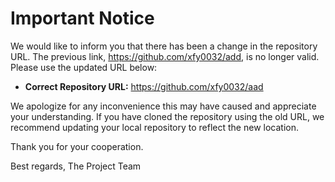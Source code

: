 # Important Notice

We would like to inform you that there has been a change in the repository URL. The previous link, https://github.com/xfy0032/add, is no longer valid. Please use the updated URL below:

- **Correct Repository URL:** https://github.com/xfy0032/aad

We apologize for any inconvenience this may have caused and appreciate your understanding. If you have cloned the repository using the old URL, we recommend updating your local repository to reflect the new location.

Thank you for your cooperation.

Best regards,
The Project Team
